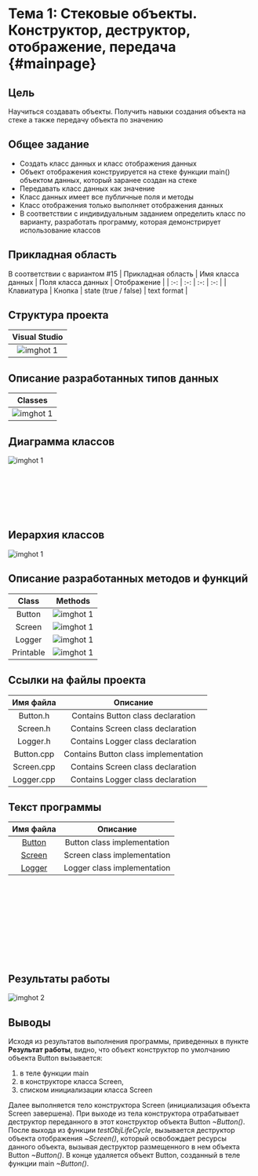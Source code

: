 # Тема 1: Стековые объекты. Конструктор, деструктор, отображение, передача {#mainpage}

## Цель
Научиться создавать объекты. Получить навыки создания объекта на стеке а также передачу объекта по значению


## Общее задание
- Создать класс данных и класс отображения данных
- Объект отображения конструируется на стеке функции main() объектом данных, который заранее создан на стеке
- Передавать класс данных как значение
- Класс данных имеет все публичные поля и методы
- Класс отображения только выполняет отображения данных
- В соответствии с индивидуальным заданием определить класс по варианту, разработать программу, которая демонстрирует использование классов

## Прикладная область
В соответствии с вариантом #15
| Прикладная область | Имя класса данных | Поля класса данных | Отображение |
| :-: | :-: | :-: | :-: |
| Клавиатура | Кнопка | state (true / false) | text format |


## Структура проекта
| Visual Studio |
| :-: |
| ![imghot 1](screenshots/struct.JPG) |


## Описание разработанных типов данных
| Classes |
| :-: |
| ![imghot 1](screenshots/classes.JPG) |


## Диаграмма классов
![imghot 1](screenshots/cdiagramm.JPG)
<br><br><br><br><br><br><br>

## Иерархия классов
![imghot 1](screenshots/ext.JPG)


## Описание разработанных методов и функций
| Class | Methods |
| :-: | :-: | 
| Button | ![imghot 1](screenshots/buttonMethods.JPG) |
| Screen | ![imghot 1](screenshots/screenMthds.JPG) |
| Logger | ![imghot 1](screenshots/logerMthds.JPG) |
| Printable | ![imghot 1](screenshots/printableMethods.JPG) |



## Ссылки на файлы проекта
| Имя файла | Описание|
| :-: | :-: | 
| Button.h | Contains Button class declaration |
| Screen.h | Contains Screen class declaration |
| Logger.h | Contains Logger class declaration |
| Button.cpp | Contains Button class implementation |
| Screen.cpp | Contains Screen class declaration |
| Logger.cpp | Contains Logger class declaration |

## Текст программы
| Имя файла | Описание |
| :-: | :-: |
|<a href="_button_8h_source.html">Button</a> | Button class implementation | 
|<a href="_screen_8h_source.html">Screen</a> | Screen class implementation | 
|<a href="_logger_8h_source.html">Logger</a> | Logger class implementation | 
<br><br><br><br><br><br><br><br><br>
## Результаты работы
![imghot 2](screenshots/res.JPG)


## Выводы
Исходя из результатов выполнения программы, приведенных в пункте **Результат работы**, видно, что объект конструктор по умолчанию объекта Button вызывается: 

1. в теле функции main
2. в конструкторе класса Screen,
3. списком инициализации класса Screen

Далее выполняется тело конструктора Screen (инициализация объекта Screen завершена). При выходе из тела конструктора отрабатывает деструктор переданного в этот конструктор объекта Button <i>~Button()</i>. После выхода из функции *testObjLifeCycle*, вызывается деструктор объекта отображения <i>~Screen()</i>, который освобождает ресурсы данного объекта, вызывая деструктор размещенного в нем объекта Button <i>~Button()</i>. В конце удаляется объект Button, созданный в теле функции main <i>~Button()</i>.